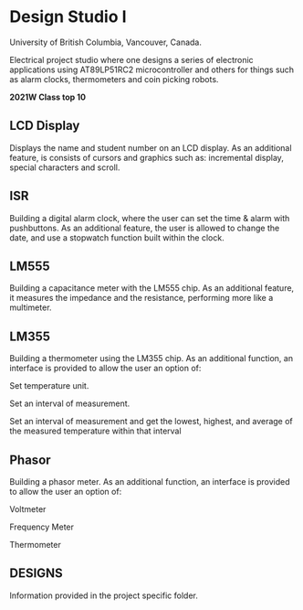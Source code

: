 # Design Studio I
University of British Columbia, Vancouver, Canada.

Electrical project studio where one designs a series of electronic applications using AT89LP51RC2 microcontroller and others for things such as alarm clocks, thermometers and coin picking robots.

**2021W Class top 10**

## LCD Display
Displays the name and student number on an LCD display. As an additional feature, is consists of cursors and graphics such as: incremental display, special characters and scroll. 

## ISR
Building a digital alarm clock, where the user can set the time & alarm with pushbuttons. As an additional feature, the user is allowed to change the date, and use a stopwatch function built within the clock. 

## LM555
Building a capacitance meter with the LM555 chip. As an additional feature, it measures the impedance and the resistance, performing more like a multimeter.

## LM355
Building a thermometer using the LM355 chip. As an additional function, an interface is provided to allow the user an option of:

Set temperature unit. 

Set an interval of measurement.  

Set an interval of measurement and get the lowest, highest, and average of the measured temperature within that interval

## Phasor
Building a phasor meter. As an additional function, an interface is provided to allow the user an option of:

Voltmeter

Frequency Meter

Thermometer

## DESIGNS
Information provided in the project specific folder. 
